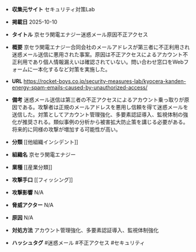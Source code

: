 - **収集元サイト**
セキュリティ対策Lab

- **掲載日**
2025-10-10

- **タイトル**
京セラ関電エナジー迷惑メール原因不正アクセス

- **概要**
京セラ関電エナジー合同会社のメールアドレスが第三者に不正利用され迷惑メール送信に悪用された事案。原因は不正アクセスによるアカウント不正利用であり個人情報漏えいは確認されていない。問い合わせ窓口をWebフォームに一本化するなど対策を実施した。

- **URL**
https://rocket-boys.co.jp/security-measures-lab/kyocera-kanden-energy-spam-emails-caused-by-unauthorized-access/

- **備考**
迷惑メール送信は第三者の不正アクセスによるアカウント乗っ取りが原因である。攻撃者は正規のメールアドレスを悪用し信頼を得て迷惑メールを送信した。対策としてアカウント管理強化、多要素認証導入、監視体制の強化が推奨される。類似事例の分析から被害拡大防止策を講じる必要がある。将来的に同様の攻撃が増加する可能性が高い。

- **分類**
[[他組織インシデント]]

- **組織名**
京セラ関電エナジー

- **業種**
[[産業分類]]

- **攻撃手口**
[[フィッシング]]

- **攻撃影響**
N/A

- **脅威アクター**
N/A

- **原因**
N/A

- **対処方法**
アカウント管理強化、多要素認証導入、監視体制強化

- **ハッシュタグ**
#迷惑メール #不正アクセス #セキュリティ
